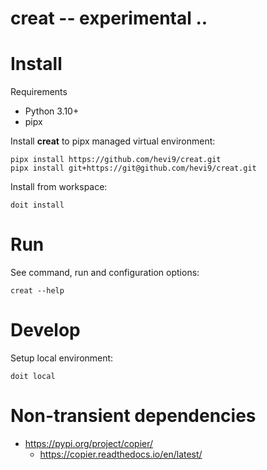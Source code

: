 # creat -- experimental ..

# Install

Requirements

* Python 3.10+
* pipx

Install **creat** to pipx managed virtual environment:

```shell
pipx install https://github.com/hevi9/creat.git
pipx install git+https://git@github.com/hevi9/creat.git
```

Install from workspace:

```shell
doit install
```

# Run

See command, run and configuration options:

```shell
creat --help
```

# Develop

Setup local environment:

```shell
doit local
```

# Non-transient dependencies

* https://pypi.org/project/copier/
    * https://copier.readthedocs.io/en/latest/
